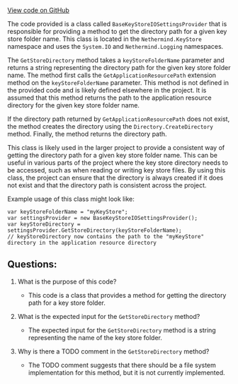 [View code on GitHub](https://github.com/NethermindEth/nethermind/src/Nethermind/Nethermind.KeyStore/BaseKeyStoreIOSettingsProvider.cs)

The code provided is a class called `BaseKeyStoreIOSettingsProvider` that is responsible for providing a method to get the directory path for a given key store folder name. This class is located in the `Nethermind.KeyStore` namespace and uses the `System.IO` and `Nethermind.Logging` namespaces.

The `GetStoreDirectory` method takes a `keyStoreFolderName` parameter and returns a string representing the directory path for the given key store folder name. The method first calls the `GetApplicationResourcePath` extension method on the `keyStoreFolderName` parameter. This method is not defined in the provided code and is likely defined elsewhere in the project. It is assumed that this method returns the path to the application resource directory for the given key store folder name.

If the directory path returned by `GetApplicationResourcePath` does not exist, the method creates the directory using the `Directory.CreateDirectory` method. Finally, the method returns the directory path.

This class is likely used in the larger project to provide a consistent way of getting the directory path for a given key store folder name. This can be useful in various parts of the project where the key store directory needs to be accessed, such as when reading or writing key store files. By using this class, the project can ensure that the directory is always created if it does not exist and that the directory path is consistent across the project.

Example usage of this class might look like:

```
var keyStoreFolderName = "myKeyStore";
var settingsProvider = new BaseKeyStoreIOSettingsProvider();
var keyStoreDirectory = settingsProvider.GetStoreDirectory(keyStoreFolderName);
// keyStoreDirectory now contains the path to the "myKeyStore" directory in the application resource directory
```
## Questions: 
 1. What is the purpose of this code?
    - This code is a class that provides a method for getting the directory path for a key store folder.

2. What is the expected input for the `GetStoreDirectory` method?
    - The expected input for the `GetStoreDirectory` method is a string representing the name of the key store folder.

3. Why is there a TODO comment in the `GetStoreDirectory` method?
    - The TODO comment suggests that there should be a file system implementation for this method, but it is not currently implemented.